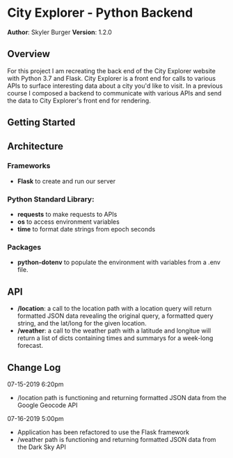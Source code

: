 # City Explorer - Python Backend

**Author**: Skyler Burger
**Version**: 1.2.0

## Overview
For this project I am recreating the back end of the City Explorer website with Python 3.7 and Flask. City Explorer is a front end for calls to various APIs to surface interesting data about a city you'd like to visit. In a previous course I composed a backend to communicate with various APIs and send the data to City Explorer's front end for rendering.

## Getting Started
<!-- What are the steps that a user must take in order to build this app on their own machine and get it running? -->

## Architecture
### Frameworks
- **Flask** to create and run our server

### Python Standard Library:
- **requests** to make requests to APIs
- **os** to access environment variables
- **time** to format date strings from epoch seconds

### Packages
- **python-dotenv** to populate the environment with variables from a .env file.

## API
- **/location**: a call to the location path with a location query will return formatted JSON data revealing the original query, a formatted query string, and the lat/long for the given location.
- **/weather**: a call to the weather path with a latitude and longitue will return a list of dicts containing times and summarys for a week-long forecast.

## Change Log
07-15-2019 6:20pm
- /location path is functioning and returning formatted JSON data from the Google Geocode API

07-16-2019 5:00pm
- Application has been refactored to use the Flask framework
- /weather path is functioning and returning formatted JSON data from the Dark Sky API
